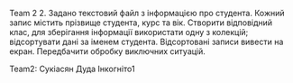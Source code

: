 Team 2
2. Задано текстовий файл з інформацією про студента. Кожний запис містить прізвище студента, курс та вік.
Створити відповідний клас, для зберігання інформації використати одну з колекцій; відсортувати дані за іменем студента.
Відсортовані записи вивести на екран. 
Передбачити обробку виключних ситуацій.

Team2:
Сукіасян
Дуда
Інкогніто1